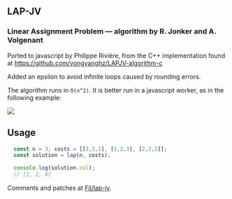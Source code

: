 ## LAP-JV
### Linear Assignment Problem — algorithm by R. Jonker and A. Volgenant

Ported to javascript by Philippe Rivière, from the C++ implementation found at https://github.com/yongyanghz/LAPJV-algorithm-c

Added an epsilon to avoid infinite loops caused by rounding errors.

The algorithm runs in `O(n^2)`. It is better run in a javascript worker, as in the following example:

[![](https://gist.githubusercontent.com/Fil/d9752d8c41cc2cc176096ce475233966/raw/88c1e7e4d62df8145a68808b7252cd5013e0394f/thumbnail.png)](http://bl.ocks.org/Fil/d9752d8c41cc2cc176096ce475233966)

## Usage

```javascript
  const n = 3, costs = [[3,2,1], [1,2,3], [2,2,2]];
  const solution = lap(n, costs);

  console.log(solution.col);
  // [1, 2, 0]

```

Comments and patches at [Fil/lap-jv](https://github.com/Fil/lap-jv).